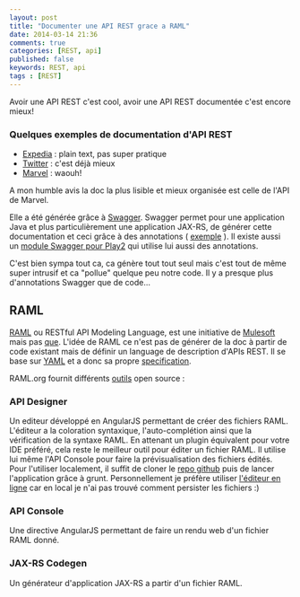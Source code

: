```yaml
---
layout: post
title: "Documenter une API REST grace a RAML"
date: 2014-03-14 21:36
comments: true
categories: [REST, api]
published: false
keywords: REST, api
tags : [REST]
---
```


Avoir une API REST c'est cool, avoir une API REST documentée c'est encore mieux!

### Quelques exemples de documentation d'API REST

- [Expedia](http://developer.ean.com/docs/hotel-list/) : plain text, pas super pratique
- [Twitter](https://dev.twitter.com/docs/api/1.1) : c'est déjà mieux
- [Marvel](http://developer.marvel.com/docs) : waouh!

A mon humble avis la doc la plus lisible et mieux organisée est celle de l'API de Marvel.

Elle a été générée grâce à [Swagger](https://helloreverb.com/developers/swagger).
Swagger permet pour une application Java et plus particulièrement une application JAX-RS, de générer cette documentation
et ceci grâce à des annotations ( [exemple](https://github.com/kongchen/swagger-maven-example/blob/master/src/main/java/com/foo/bar/api/car/CarResourceV1.java) ).
Il existe aussi un [module Swagger pour Play2](https://github.com/wordnik/swagger-core/tree/master/modules/swagger-play2) qui utilise lui aussi des annotations.

C'est bien sympa tout ca, ca génère tout tout seul mais c'est tout de même super intrusif et ca "pollue" quelque peu notre code.
Il y a presque plus d'annotations Swagger que de code...

## RAML

[RAML](http://www.raml.org) ou RESTful API Modeling Language, est une initiative de [Mulesoft](http://www.mulesoft.com) mais pas [que](http://raml.org/about.html#six).
L'idée de RAML ce n'est pas de générer de la doc à partir de code existant mais de définir un language de description d'APIs REST.
Il se base sur [YAML](http://www.yaml.org) et a donc sa propre [specification](http://raml.org/spec.html).

RAML.org fournit différents [outils](http://raml.org/projects.html) open source :

### API Designer
Un editeur développé en AngularJS permettant de créer des fichiers RAML. L'éditeur a la coloration syntaxique, l'auto-complétion ainsi que la vérification de la syntaxe RAML.
En attenant un plugin équivalent pour votre IDE préféré, cela reste le meilleur outil pour éditer un fichier RAML.
Il utilise lui même l'API Console pour faire la prévisualisation des fichiers édités.
Pour l'utiliser localement, il suffit de cloner le [repo github](https://github.com/mulesoft/api-designer) puis de lancer l'application grâce à grunt.
Personnellement je préfère utiliser [l'éditeur en ligne](http://api-portal.anypoint.mulesoft.com/raml/api-designer) car en local je n'ai pas trouvé comment persister les fichiers :)
### API Console
Une directive AngularJS permettant de faire un rendu web d'un fichier RAML donné.
### JAX-RS Codegen
Un générateur d'application JAX-RS a partir d'un fichier RAML.



